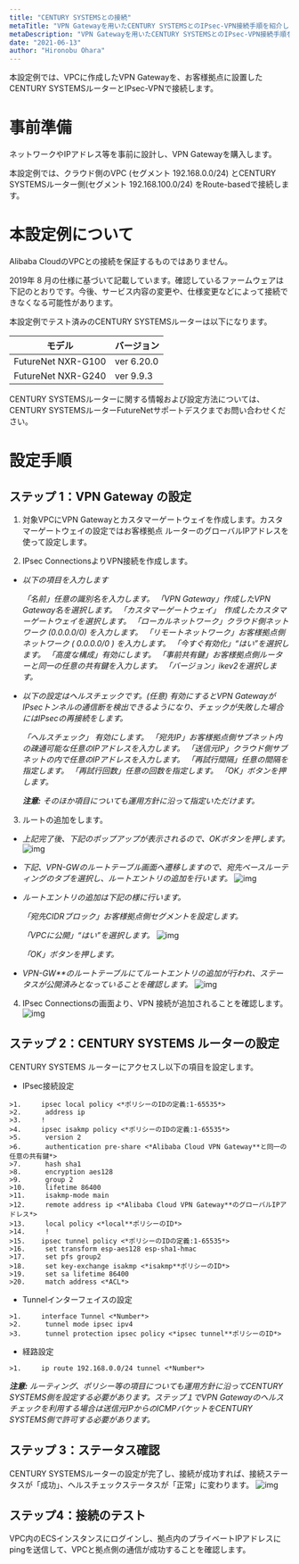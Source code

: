```yaml
---
title: "CENTURY SYSTEMSとの接続"
metaTitle: "VPN Gatewayを用いたCENTURY SYSTEMSとのIPsec-VPN接続手順を紹介します。"
metaDescription: "VPN Gatewayを用いたCENTURY SYSTEMSとのIPsec-VPN接続手順を紹介します。"
date: "2021-06-13"
author: "Hironobu Ohara"
---
```




<!-- descriptionがコンテンツの前に表示されます -->

<!-- コンテンツを書くときはこの下に記載ください -->



本設定例では、VPCに作成したVPN Gatewayを、お客様拠点に設置したCENTURY SYSTEMSルーターとIPsec-VPNで接続します。

# 事前準備

ネットワークやIPアドレス等を事前に設計し、VPN Gatewayを購入します。

本設定例では、クラウド側のVPC (セグメント 192.168.0.0/24) とCENTURY SYSTEMSルーター側(セグメント 192.168.100.0/24) をRoute-basedで接続します。

# 本設定例について

Alibaba CloudのVPCとの接続を保証するものではありません。

2019年 8 月の仕様に基づいて記載しています。確認しているファームウェアは下記のとおりです。今後、サービス内容の変更や、仕様変更などによって接続できなくなる可能性があります。

本設定例でテスト済みのCENTURY SYSTEMSルーターは以下になります。

| **モデル**         | **バージョン** |
| ------------------ | -------------- |
| FutureNet NXR-G100 | ver  6.20.0    |
| FutureNet NXR-G240 | ver  9.9.3     |

CENTURY SYSTEMSルーターに関する情報および設定方法については、CENTURY SYSTEMSルーターFutureNetサポートデスクまでお問い合わせください。

# 設定手順

## ステップ 1：VPN Gateway の設定

1. 対象VPCにVPN Gatewayとカスタマーゲートウェイを作成します。カスタマーゲートウェイの設定ではお客様拠点 ルーターのグローバルIPアドレスを使って設定します。

2. IPsec ConnectionsよりVPN接続を作成します。

- *以下の項目を入力します*

  *「名前」任意の識別名を入力します。*
  *「VPN Gateway」作成したVPN Gateway名を選択します。*
  *「カスタマーゲートウェイ」　作成したカスタマーゲートウェイを選択します。*
  *「ローカルネットワーク」クラウド側ネットワーク (0.0.0.0/0) を入力します。*
  *「リモートネットワーク」お客様拠点側ネットワーク ( 0.0.0.0/0 ) を入力します。*
  *「今すぐ有効化」“はい”を選択します。*
  *「高度な構成」有効にします。*
  *「事前共有鍵」お客様拠点側ルーターと同一の任意の共有鍵を入力します。*
  *「バージョン」ikev2を選択します。*

- *以下の設定はヘルスチェックです。(任意)*
  *有効にするとVPN GatewayがIPsecトンネルの通信断を検出できるようになり、チェックが失敗した場合にはIPsecの再接続をします。*

  *「ヘルスチェック」 有効にします。*
  *「宛先IP」お客様拠点側サブネット内の疎通可能な任意のIPアドレスを入力します。*
  *「送信元IP」クラウド側サブネットの内で任意のIPアドレスを入力します。*
  *「再試行間隔」任意の間隔を指定します。*
  *「再試行回数」任意の回数を指定します。*
  *「OK」ボタンを押します。*

  ***注意:*** *そのほか項目についても運用方針に沿って指定いただけます。*

3. ルートの追加をします。

- *上記完了後、下記のポップアップが表示されるので、OKボタンを押します。*
  ![img](https://raw.githubusercontent.com/sbcloud/help/master/content/network-connect-case/images/cm-001.png)

- *下記、VPN-GWのルートテーブル画面へ遷移しますので、宛先ベースルーティングのタブを選択し、ルートエントリの追加を行います。*
  ![img](https://raw.githubusercontent.com/sbcloud/help/master/content/network-connect-case/images/cm-002.png)

- *ルートエントリの追加は下記の様に行います。*

  *「宛先CIDRブロック」お客様拠点側セグメントを設定します。*

  *「VPCに公開」“はい”を選択します。*
  ![img](https://raw.githubusercontent.com/sbcloud/help/master/content/network-connect-case/images/cm-003.png)

  *「OK」ボタンを押します。*

- *VPN-GW**のルートテーブルにてルートエントリの追加が行われ、ステータスが公開済みとなっていることを確認します。*
  ![img](https://raw.githubusercontent.com/sbcloud/help/master/content/network-connect-case/images/cm-004.png)

4. IPsec Connectionsの画面より、VPN 接続が追加されることを確認します。
    ![img](https://raw.githubusercontent.com/sbcloud/help/master/content/network-connect-case/images/cm-005.png)

## ステップ 2：CENTURY SYSTEMS ルーターの設定

CENTURY SYSTEMS ルーターにアクセスし以下の項目を設定します。

-  IPsec接続設定
```
>1.     ipsec local policy <*ポリシーのIDの定義:1-65535*>
>2.      address ip
>3.     !
>4.     ipsec isakmp policy <*ポリシーのIDの定義:1-65535*>
>5.      version 2
>6.      authentication pre-share <*Alibaba Cloud VPN Gateway**と同一の任意の共有鍵*>
>7.      hash sha1
>8.      encryption aes128
>9.      group 2
>10.     lifetime 86400
>11.     isakmp-mode main
>12.     remote address ip <*Alibaba Cloud VPN Gateway**のグローバルIPアドレス*>
>13.     local policy <*local**ポリシーのID*>
>14.     !
>15.    ipsec tunnel policy <*ポリシーのIDの定義:1-65535*>
>16.     set transform esp-aes128 esp-sha1-hmac
>17.     set pfs group2
>18.     set key-exchange isakmp <*isakmp**ポリシーのID*>
>19.     set sa lifetime 86400
>20.     match address <*ACL*>
```

- Tunnelインターフェイスの設定
```
>1.     interface Tunnel <*Number*>
>2.      tunnel mode ipsec ipv4
>3.      tunnel protection ipsec policy <*ipsec tunnel**ポリシーのID*>
```

- 経路設定
```
>1.     ip route 192.168.0.0/24 tunnel <*Number*>
```

  ***注意:*** *ルーティング、ポリシー等の項目についても運用方針に沿ってCENTURY SYSTEMS側を設定する必要があります。ステップ１でVPN Gatewayのヘルスチェックを利用する場合は送信元IPからのICMPパケットをCENTURY SYSTEMS側で許可する必要があります。*

## ステップ 3：ステータス確認

CENTURY SYSTEMSルーターの設定が完了し、接続が成功すれば、接続ステータスが「成功」、ヘルスチェックステータスが「正常」に変わります。
  ![img](https://raw.githubusercontent.com/sbcloud/help/master/content/network-connect-case/images/cm-006.png)


## ステップ4：接続のテスト

VPC内のECSインスタンスにログインし、拠点内のプライベートIPアドレスにpingを送信して、VPCと拠点側の通信が成功することを確認します。
